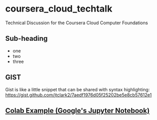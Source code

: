 # coursera_cloud_techtalk
Technical Discussion for the Coursera Cloud Computer Foundations

## Sub-heading

* one
* two
* three

## GIST
Gist is like a little snippet that can be shared with syntax highlighting:
https://gist.github.com/jtclark2/7aedf1976d05f25202be5e8cb57612e1

## [Colab Example (Google's Jupyter Notebook)](https://github.com/jtclark2/coursera_cloud_techtalk/blob/main/CloudComputingFoundation_TechnicalDiscussion.ipynb)

